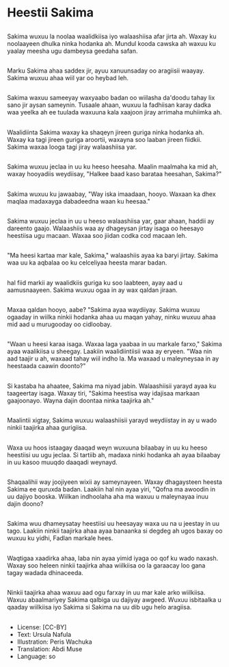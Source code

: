 # Heestii Sakima

##
Sakima wuxuu la noolaa waalidkiisa iyo walaashiisa afar jirta ah. Waxay ku noolaayeen dhulka ninka hodanka ah. Mundul kooda cawska ah waxuu ku yaalay meesha ugu dambeysa geedaha safan.

##
Marku Sakima ahaa saddex jir, ayuu xanuunsaday oo aragiisii waayay. Sakima wuxuu ahaa wiil yar oo heybad leh.

##
Sakima waxuu sameeyay waxyaabo badan oo wiilasha da'doodu tahay lix sano jir aysan sameynin. Tusaale ahaan, wuxuu la fadhiisan karay dadka waa yeelka ah ee tuulada waxuuna kala xaajoon jiray arrimaha muhiimka ah.

##
Waalidiinta Sakima waxay ka shaqeyn jireen guriga ninka hodanka ah. Waxay ka tagi jireen guriga aroortii, waxayna soo laaban jireen fiidkii. Sakima waxaa looga tagi jiray walaashiisa yar.

##
Sakima wuxuu jeclaa in uu ku heeso heesaha. Maalin maalmaha ka mid ah, waxay hooyadiis weydiisay, "Halkee baad kaso barataa heesahan, Sakima?"

##
Sakima wuxuu ku jawaabay, "Way iska imaadaan, hooyo. Waxaan ka dhex maqlaa madaxayga dabadeedna waan ku heesaa."

##
Sakima wuxuu jeclaa in uu u heeso walaashiisa yar, gaar ahaan, haddii ay dareento gaajo. Walaashiis waa ay dhageysan jirtay isaga oo heesayo heestiisa ugu macaan. Waxaa soo jiidan codka cod macaan leh.

##
"Ma heesi kartaa mar kale, Sakima," walaashiis ayaa ka baryi jirtay. Sakima waa uu ka aqbalaa oo ku celceliyaa heesta marar badan.

##
hal fiid markii ay waalidkiis guriga ku soo laabteen, ayay aad u aamusnaayeen. Sakima wuxuu ogaa in ay wax qaldan jiraan.

##
Maxaa qaldan hooyo, aabe? "Sakima ayaa waydiiyay. Sakima wuxuu ogaaday in wiilka ninkii hodanka ahaa uu maqan yahay, ninku wuxuu ahaa mid aad u murugooday oo cidloobay.

##
"Waan u heesi karaa isaga. Waxaa laga yaabaa in uu markale farxo," Sakima ayaa waalikiisa u sheegay. Laakiin waalidiintiisii waa ay eryeen. "Waa nin aad taajir u ah, waxaad tahay wiil indho la. Ma waxaad u maleyneysaa in ay heestaada caawin doonto?"

##
Si kastaba ha ahaatee, Sakima ma niyad jabin. Walaashiisii yarayd ayaa ku taageertay isaga. Waxay tiri, "Sakima heestisa way idajisaa markaan gaajoonayo. Wayna dajin doontaa ninka taajirka ah."

##
Maalintii xigtay, Sakima wuxuu walaashiisii yarayd weydiistay in ay u wado ninkii taajirka ahaa gurigiisa.

##
Waxa uu hoos istaagay daaqad weyn wuxuuna bilaabay in uu ku heeso heestiisi uu ugu jeclaa. Si tartiib ah, madaxa ninki hodanka ah ayaa bilaabay in uu kasoo muuqdo daaqadi weynayd.

##
Shaqaalihii way joojiyeen wixii ay sameynayeen. Waxay dhagaysteen heesta Sakima ee quruxda badan. Laakiin hal nin ayaa yiri, "Qofna ma awoodin in uu dajiyo booska. Wiilkan indhoolaha aha ma waxuu u maleynayaa inuu dajin doono?

##
Sakima wuu dhameysatay heestiisi uu heesayay waxa uu na u jeestay in uu tago. Laakiin ninkii taajirka ahaa ayaa banaanka si degdeg ah ugos baxay oo wuxuu ku yidhi, Fadlan markale hees.

##
Waqtigaa xaadirka ahaa, laba nin ayaa yimid iyaga oo qof ku wado naxash. Waxay soo heleen ninkii taajirka ahaa wiilkiisa oo la garaacay loo gana tagay wadada dhinaceeda.

##
Ninkii taajirka ahaa waxuu aad ogu farxay in uu mar kale arko wiilkiisa. Waxuu abaalmariyey Sakima qalbiga uu dajiyay awgeed. Wuxuu isbitaalka u qaaday wiilkiisa iyo Sakima si Sakima na uu dib ugu helo aragiisa.

##
* License: [CC-BY]
* Text: Ursula Nafula
* Illustration: Peris Wachuka
* Translation: Abdi Muse
* Language: so

